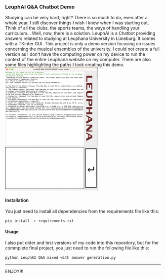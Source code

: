 ### LeuphAI Q&A Chatbot Demo
Studying can be very hard, right? There is so much to do, even after a whole year, I still discover things I wish I knew when I was starting out. Think of all the clubs, the sports teams, the ways of handling your curriculum... Well, now, there is a solution. 
LeuphAI is a Chatbot providing answers related to studying at Leuphana University in Lüneburg. It comes with a TKinter GUI. This project is only a demo version focusing on issues concerning the musical ensembles of the university. I could not create a full version as I don't have the computing power on my device to run the context of the entire Leuphana website on my computer. There are also some files highlighting the paths I took creating this demo.
<img src="media/preview.png" width="300">

#### Installation
You just need to install all dependencies from the requirements file like this:

```
pip install -r requirements.txt
```

#### Usage
I also put older and test versions of my code into this repository, but for the commplete final project, you just need to run the following file like this:
```
python LeuphAI Q&A mixed with answer generation.py
```
---
ENJOY!!!
